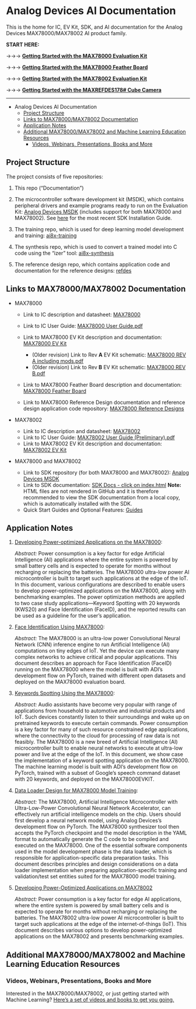 # Analog Devices AI Documentation

This is the home for IC, EV Kit, SDK, and AI documentation for the Analog Devices MAX78000/MAX78002 AI product family.

**START HERE:**

->->-> **[Getting Started with the MAX78000 Evaluation Kit](./MAX78000_Evaluation_Kit/README.md)**

->->-> **[Getting Started with the MAX78000 Feather Board](./MAX78000_Feather/README.md)**

->->-> **[Getting Started with the MAX78002 Evaluation Kit](./MAX78002_Evaluation_Kit/README.md)**

->->-> **[Getting Started with the MAXREFDES178# Cube Camera](https://github.com/MaximIntegratedAI/refdes/blob/main/maxrefdes178_doc/README.md)**

-----

- Analog Devices AI Documentation
  - [Project Structure](#project-structure)
  - [Links to MAX78000/MAX78002 Documentation](#links-to-max78000max78002-documentation)
  - [Application Notes](#application-notes)
  - [Additional MAX78000/MAX78002 and Machine Learning Education Resources](#additional-max78000max78002-and-machine-learning-education-resources)
    - [Videos, Webinars, Presentations, Books and More](#videos-webinars-presentations-books-and-more)

## Project Structure

The project consists of five repositories:

1. This repo (“Documentation”)

2. The microcontroller software development kit (MSDK), which contains peripheral drivers and example programs ready to run on the Evaluation Kit:
   [Analog Devices MSDK](https://github.com/Analog-Devices-MSDK/msdk) (includes support for both MAX78000 and MAX78002). See [here](https://www.analog.com/media/en/technical-documentation/user-guides/maxim-micro-sdk-maximsdk-installation-and-maintenance-user-guide.pdf) for the most recent SDK Installation Guide.

3. The training repo, which is used for deep learning model development and training:
   [ai8x-training](https://github.com/MaximIntegratedAI/ai8x-training)

4. The synthesis repo, which is used to convert a trained model into C code using the “izer” tool:
   [ai8x-synthesis](https://github.com/MaximIntegratedAI/ai8x-synthesis)

5. The reference design repo, which contains application code and documentation for the reference designs:
   [refdes](https://github.com/MaximIntegratedAI/refdes)



## Links to MAX78000/MAX78002 Documentation

- MAX78000
  - Link to IC description and datasheet: [MAX78000](https://www.analog.com/en/products/max78000.html)
  - Link to IC User Guide: [MAX78000 User Guide.pdf](https://www.analog.com/media/en/technical-documentation/user-guides/max78000-user-guide.pdf)
  - Link to MAX78000 EV Kit description and documentation: [MAX78000 EV Kit](https://www.analog.com/en/design-center/evaluation-hardware-and-software/evaluation-boards-kits/max78000evkit.html)
    - (Older revision) Link to Rev **A** EV Kit schematic: [MAX78000 REV A including mods.pdf](./MAX78000_Evaluation_Kit/MAX78000%20REV%20A%20including%20mods.pdf)
    - (Older revision) Link to Rev **B** EV Kit schematic: [MAX78000 REV B.pdf](./MAX78000_Evaluation_Kit/MAX78000%20REV%20B.pdf)

  - Link to MAX78000 Feather Board description and documentation: [MAX78000 Feather Board](https://www.analog.com/en/design-center/evaluation-hardware-and-software/evaluation-boards-kits/max78000fthr.html)
  - Link to MAX78000 Reference Design documentation and reference design application code repository: [MAX78000 Reference Designs](https://github.com/MaximIntegratedAI/refdes)

- MAX78002
  - Link to IC description and datasheet: [MAX78002](https://www.analog.com/en/products/max78002.html)
  - Link to IC User Guide: [MAX78002 User Guide (Preliminary).pdf](./MAX78002/MAX78002%20User%20Guide%20Preliminary.pdf)
  - Link to MAX78002 EV Kit description and documentation: [MAX78002 EV Kit](https://www.analog.com/en/design-center/evaluation-hardware-and-software/evaluation-boards-kits/max78002evkit.html)
- MAX78000 and MAX78002
  - Link to SDK repository (for both MAX78000 and MAX78002): [Analog Devices MSDK](https://github.com/Analog-Devices-MSDK/msdk)
  - Link to SDK documentation: [SDK Docs - click on index.html](https://github.com/Analog-Devices-MSDK/msdk/blob/master/Documentation/)  **Note:** HTML files are not rendered in GitHub and it is therefore recommended to view the SDK documentation from a local copy, which is automatically installed with the SDK.
  - Quick Start Guides and Optional Features: [Guides](Guides)


## Application Notes

1. [Developing Power-optimized Applications on the MAX78000](https://www.analog.com/en/app-notes/developing-power-optimized-apps-on-the-max78000.html):

   *Abstract:* Power consumption is a key factor for edge Artificial Intelligence (AI) applications where the entire system is powered by small battery cells and is expected to operate for months without recharging or replacing the batteries. The MAX78000 ultra-low power AI microcontroller is built to target such applications at the edge of the IoT. In this document, various configurations are described to enable users to develop power-optimized applications on the MAX78000, along with benchmarking examples. The power optimization methods are applied to two case study applications—Keyword Spotting with 20 keywords (KWS20) and Face Identification (FaceID), and the reported results can be used as a guideline for the user’s application.

2. [Face Identification Using MAX78000](https://www.analog.com/en/technical-articles/face-identification-using-max78000.html):

   *Abstract:* The MAX78000 is an ultra-low power Convolutional Neural Network (CNN) inference engine to run Artificial Intelligence (AI) computations on tiny edges of IoT. Yet the device can execute many complex networks to achieve critical and popular applications. This document describes an approach for Face Identification (FaceID) running on the MAX78000 where the model is built with ADI’s development flow on PyTorch, trained with different open datasets and deployed on the MAX78000 evaluation board.

3. [Keywords Spotting Using the MAX78000](https://www.analog.com/en/design-notes/keywords-spotting-using-the-max78000.html):

   *Abstract:* Audio assistants have become very popular with range of applications from household to automotive and industrial products and IoT. Such devices constantly listen to their surroundings and wake up on pretrained keywords to execute certain commands. Power consumption is a key factor for many of such resource constrained edge applications, where the connectivity to the cloud for processing of raw data is not feasibly. The MAX78000 is a new breed of Artificial Intelligence (AI) microcontroller built to enable neural networks to execute at ultra-low power and live at the edge of the IoT. In this document, we show case the implementation of a keyword spotting application on the MAX78000. The machine learning model is built with ADI’s development flow on PyTorch, trained with a subset of Google’s speech command dataset with 20 keywords, and deployed on the MAX78000EVKIT.

4. [Data Loader Design for MAX78000 Model Training](https://www.analog.com/en/app-notes/data-loader-design-for-max78000-model-training.html):

   *Abstract:* The MAX78000, Artificial Intelligence Microcontroller with Ultra-Low-Power Convolutional Neural Network Accelerator, can effectively run artificial intelligence models on the chip. Users should first develop a neural network model, using Analog Devices’s development flow on PyTorch. The MAX78000 synthesizer tool then accepts the PyTorch checkpoint and the model description in the YAML format to automatically generate the C code to be compiled and executed on the MAX78000. One of the essential software components used in the model development phase is the data loader, which is responsible for application-specific data preparation tasks. This document describes principles and design considerations on a data loader implementation when preparing application-specific training and validation/test set entities suited for the MAX78000 model training.

5. [Developing Power-Optimized Applications on MAX78002](./MAX78002/AN7664-Developing%20Power-Optimized%20Applications%20on%20MAX78002.pdf)

   *Abstract:* Power consumption is a key factor for edge AI applications, where the entire system is powered by small battery cells and is expected to operate for months without recharging or replacing the batteries. The MAX78002 ultra-low power AI microcontroller is built to target such applications at the edge of the internet-of-things (IoT). This document describes various options to develop power-optimized applications on the MAX78002 and presents benchmarking examples.




## Additional MAX78000/MAX78002 and Machine Learning Education Resources

### Videos, Webinars, Presentations, Books and More

Interested in the MAX78000/MAX78002, or just getting started with Machine Learning? [Here’s a set of videos and books to get you going.](./learning/README.md)
